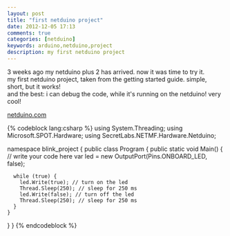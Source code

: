 ```yaml
---
layout: post
title: "first netduino project"
date: 2012-12-05 17:13
comments: true
categories: [netduino]
keywords: arduino,netduino,project
description: my first netduino project
---
```


3 weeks ago my netduino plus 2 has arrived. now it was time to try it.  
my first netduino project, taken from the getting started guide. simple, short, but it works!  
and the best: i can debug the code, while it's running on the netduino! very cool!  

[netduino.com](http://netduino.com/)

{% codeblock lang:csharp %}
using System.Threading;
using Microsoft.SPOT.Hardware;
using SecretLabs.NETMF.Hardware.Netduino;

namespace blink_project
{
  public class Program
  {
    public static void Main() {
      // write your code here
      var led = new OutputPort(Pins.ONBOARD_LED, false);

      while (true) {
        led.Write(true); // turn on the led
        Thread.Sleep(250); // sleep for 250 ms
        led.Write(false); // turn off the led
        Thread.Sleep(250); // sleep for 250 ms
      }
    }
  }
}
{% endcodeblock %}
